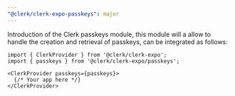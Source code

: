 ```yaml
---
"@clerk/clerk-expo-passkeys": major
---
```


Introduction of the Clerk passkeys module, this module will a allow to handle the creation and retrieval of passkeys, can be integrated as follows:

```tsx
import { ClerkProvider } from '@clerk/clerk-expo';
import { passkeys } from '@clerk/clerk-expo/passkeys';

<ClerkProvider passkeys={passkeys}>
  {/* Your app here */}
</ClerkProvider>
``` 